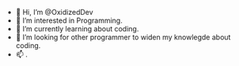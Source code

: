 - 👋 Hi, I’m @OxidizedDev
- 👀 I’m interested in Programming.
- 🌱 I’m currently learning about coding.
- 💞️ I’m looking for other programmer to widen my knowlegde about coding.
- 📫 .

<!---
OxidizedDev/OxidizedDev is a ✨ special ✨ repository because its `README.md` (this file) appears on your GitHub profile.
You can click the Preview link to take a look at your changes.
--->
